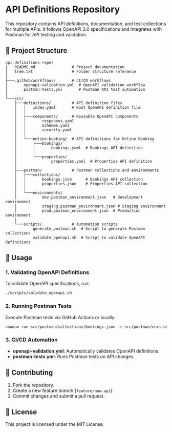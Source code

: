 # API Definitions Repository

This repository contains API definitions, documentation, and test collections for multiple APIs. It follows OpenAPI 3.0 specifications and integrates with Postman for API testing and validation.

## 📁 Project Structure

```
api-definitions-repo/
│   README.md                # Project documentation
│   tree.txt                 # Folder structure reference
│
├───.github/workflows/       # CI/CD workflows
│       openapi-validation.yml  # OpenAPI validation workflow
│       postman-tests.yml       # Postman API test automation
│
└───src/
    ├───definitions/         # API definition files
    │   │   index.yaml       # Root OpenAPI definition file
    │   │
    │   ├───components/      # Reusable OpenAPI components
    │   │       responses.yaml
    │   │       schemas.yaml
    │   │       security.yaml
    │   │
    │   └───online-booking/  # API definitions for Online Booking
    │       ├───bookings/
    │       │       bookings.yaml  # Bookings API definition
    │       │
    │       └───properties/
    │               properties.yaml  # Properties API definition
    │
    ├───postman/             # Postman collections and environments
    │   ├───collections/
    │   │       bookings.json      # Bookings API collection
    │   │       properties.json    # Properties API collection
    │   │
    │   └───environments/
    │           dev.postman_environment.json   # Development environment
    │           staging.postman_environment.json # Staging environment
    │           prod.postman_environment.json  # Production environment
    │
    └───scripts/             # Automation scripts
            generate_postman.sh  # Script to generate Postman collections
            validate_openapi.sh  # Script to validate OpenAPI definitions
```

## 🚀 Usage

### **1. Validating OpenAPI Definitions**

To validate OpenAPI specifications, run:

```sh
./scripts/validate_openapi.sh
```

### **2. Running Postman Tests**

Execute Postman tests via GitHub Actions or locally:

```sh
newman run src/postman/collections/bookings.json -e src/postman/environments/dev.postman_environment.json
```

### **3. CI/CD Automation**

- **openapi-validation.yml**: Automatically validates OpenAPI definitions.
- **postman-tests.yml**: Runs Postman tests on API changes.

## 📜 Contributing

1. Fork the repository.
2. Create a new feature branch (`feature/new-api`).
3. Commit changes and submit a pull request.

## 📄 License

This project is licensed under the MIT License.

